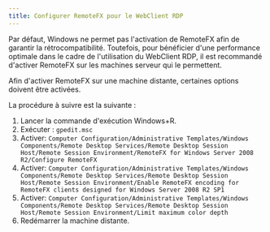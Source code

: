 ```yaml
---
title: Configurer RemoteFX pour le WebClient RDP
---
```

Par défaut, Windows ne permet pas l'activation de RemoteFX afin de garantir la rétrocompatibilité. Toutefois, pour bénéficier d'une performance optimale dans le cadre de l'utilisation du WebClient RDP, il est recommandé d'activer RemoteFX sur les machines serveur qui le permettent.  

Afin d'activer RemoteFX sur une machine distante, certaines options doivent être activées.  

La procédure à suivre est la suivante :  

1. Lancer la commande d'exécution Windows+R.
1. Exécuter : `gpedit.msc`
1. Activer: `Computer Configuration/Administrative Templates/Windows Components/Remote Desktop Services/Remote Desktop Session Host/Remote Session Environment/RemoteFX for Windows Server 2008 R2/Configure RemoteFX`
1. Activer: `Computer Configuration/Administrative Templates/Windows Components/Remote Desktop Services/Remote Desktop Session Host/Remote Session Environment/Enable RemoteFX encoding for RemoteFX clients designed for Windows Server 2008 R2 SP1`
1. Activer: `Computer Configuration/Administrative Templates/Windows Components/Remote Desktop Services/Remote Desktop Session Host/Remote Session Environment/Limit maximum color depth`
1. Redémarrer la machine distante.